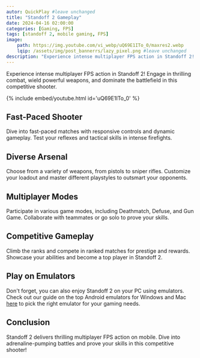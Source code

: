 ```yaml
---
autor: QuickPlay #leave unchanged
title: "Standoff 2 Gameplay"
date: 2024-04-16 02:00:00
categories: [Gaming, FPS]
tags: [standoff 2, mobile gaming, FPS]
image: 
    path: https://img.youtube.com/vi_webp/uQ69E1ITo_0/maxres2.webp 
    lqip: /assets/img/post_bannerrs/lazy_pixel.png #leave unchanged
description: "Experience intense multiplayer FPS action in Standoff 2! Engage in thrilling combat, wield powerful weapons, and dominate the battlefield in this competitive shooter."
---
```


Experience intense multiplayer FPS action in Standoff 2! Engage in thrilling combat, wield powerful weapons, and dominate the battlefield in this competitive shooter.

{% include embed/youtube.html id='uQ69E1ITo_0' %}

## Fast-Paced Shooter
Dive into fast-paced matches with responsive controls and dynamic gameplay. Test your reflexes and tactical skills in intense firefights.

## Diverse Arsenal
Choose from a variety of weapons, from pistols to sniper rifles. Customize your loadout and master different playstyles to outsmart your opponents.

## Multiplayer Modes
Participate in various game modes, including Deathmatch, Defuse, and Gun Game. Collaborate with teammates or go solo to prove your skills.

## Competitive Gameplay
Climb the ranks and compete in ranked matches for prestige and rewards. Showcase your abilities and become a top player in Standoff 2.

## Play on Emulators
Don't forget, you can also enjoy Standoff 2 on your PC using emulators. Check out our guide on the top Android emulators for Windows and Mac [here](https://quickplaymobile.github.io/posts/Top-10-Best-Android-Emulators-for-Windows-and-Mac/) to pick the right emulator for your gaming needs.

## Conclusion
Standoff 2 delivers thrilling multiplayer FPS action on mobile. Dive into adrenaline-pumping battles and prove your skills in this competitive shooter!

